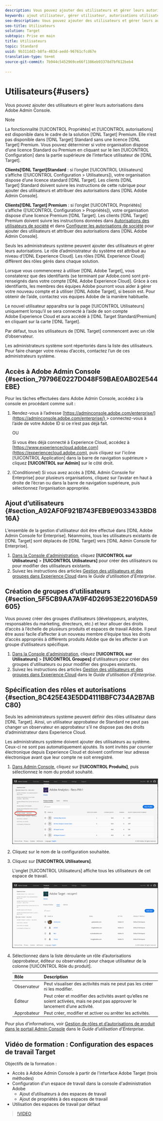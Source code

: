 ```yaml
---
description: Vous pouvez ajouter des utilisateurs et gérer leurs autorisations dans Adobe Admin Console.
keywords: ajout utilisateur, gérer utilisateur, autorisations utilisateur
seo-description: Vous pouvez ajouter des utilisateurs et gérer leurs autorisations dans Adobe Admin Console.
seo-title: Utilisateurs
solution: Target
subtopic: Prise en main
title: Utilisateurs
topic: Standard
uuid: 9b311dd3-b8fa-483d-aedd-96761cfcd67e
translation-type: tm+mt
source-git-commit: 7b944c5452969ce66f1386eb93378d7bf612beb4

---
```



# Utilisateurs{#users}

Vous pouvez ajouter des utilisateurs et gérer leurs autorisations dans Adobe Admin Console.

>[!NOTE]
>
>La fonctionnalité [!UICONTROL Propriétés] et [!UICONTROL autorisations] est disponible dans le cadre de la solution [!DNL Target] Premium. Elle n’est pas disponible dans [!DNL Target] Standard sans une licence [!DNL Target] Premium.
>Vous pouvez déterminer si votre organisation dispose d’une licence Standard ou Premium en cliquant sur le lien [!UICONTROL Configuration] dans la partie supérieure de l’interface utilisateur de [!DNL Target].
>
>**Clients[!DNL Target]Standard** : si l’onglet [!UICONTROL Utilisateurs] s’affiche ([!UICONTROL Configuration &gt; Utilisateurs]), votre organisation dispose d’une licence standard [!DNL Target]. Les clients [!DNL Target] Standard doivent suivre les instructions de cette rubrique pour ajouter des utilisateurs et attribuer des autorisations dans [!DNL Adobe Admin Console].
>
>**Clients[!DNL Target] Premium** : si l’onglet [!UICONTROL Propriétés] s’affiche ([!UICONTROL Configuration &gt; Propriétés]), votre organisation dispose d’une licence Premium [!DNL Target]. Les clients [!DNL Target] Premium doivent suivre les instructions données dans [Autorisations des utilisateurs de société](/help/administrating-target/c-user-management/property-channel/property-channel.md) et dans [Configurer les autorisations de société](/help/administrating-target/c-user-management/property-channel/properties-overview.md) pour ajouter des utilisateurs et attribuer des autorisations dans [!DNL Adobe Admin Console].

Seuls les administrateurs système peuvent ajouter des utilisateurs et gérer leurs autorisations. Le rôle d’administrateur du système est attribué au niveau d’[!DNL Experience Cloud]. Les rôles [!DNL Experience Cloud] diffèrent des rôles gérés dans chaque solution.

Lorsque vous commencerez à utiliser [!DNL Adobe Target], vous constaterez que des identifiants (se terminant par Adobe.com) sont pré-renseignés dans votre compte [!DNL Adobe Experience Cloud]. Grâce à ces identifiants, les membres des équipes Adobe pourront vous aider à gérer votre nouveau compte et à utiliser [!DNL Adobe Target], si besoin est. Pour obtenir de l’aide, contactez vos équipes Adobe de la manière habituelle.

Le nouvel utilisateur apparaîtra sur la page [!UICONTROL Utilisateurs] uniquement lorsqu’il se sera connecté à l’aide de son compte Adobe Experience Cloud et aura accédé à [!DNL Target Standard/Premium] en cliquant sur la carte [!DNL Target].

Par défaut, tous les utilisateurs de [!DNL Target] commencent avec un rôle d’observateur.

Les administrateurs système sont répertoriés dans la liste des utilisateurs. Pour faire changer votre niveau d’accès, contactez l’un de ces administrateurs système.

## Accès à Adobe Admin Console {#section_79796E0227D048F59BAE0AB02E544EBE}

Pour les tâches effectuées dans Adobe Admin Console, accédez à la console en procédant comme suit :

1. Rendez-vous à l’adresse [https://adminconsole.adobe.com/enterprise/](https://adminconsole.adobe.com/enterprise/) &gt; connectez-vous à l’aide de votre Adobe ID si ce n’est pas déjà fait.

   OU

   Si vous êtes déjà connecté à Experience Cloud, accédez à [https://www.experiencecloud.adobe.com](https://experiencecloud.adobe.com), puis cliquez sur l&#39;icône [!UICONTROL Application] dans la barre de navigation supérieure &gt; cliquez **[!UICONTROL sur Admin]** sur le côté droit.

1. (Conditionnel) Si vous avez accès à [!DNL Admin Console for Enterprise] pour plusieurs organisations, cliquez sur l’avatar en haut à droite de l’écran ou dans la barre de navigation supérieure, puis sélectionnez l’organisation appropriée.

## Ajout d’utilisateurs {#section_A92AF0F921B743FEB9E9033433BD816A}

L’ensemble de la gestion d&#39;utilisateur doit être effectué dans [!DNL Adobe Admin Console for Enterprise]. Néanmoins, tous les utilisateurs existants de [!DNL Target] sont déplacés de [!DNL Target] vers [!DNL Admin Console for Enterprise].

1. [Dans la Console d&#39;administration](../../../administrating-target/c-user-management/c-user-management/user-management.md#section_79796E0227D048F59BAE0AB02E544EBE), cliquez **[!UICONTROL sur Utilisateurs]** &gt; **[!UICONTROL Utilisateurs]** pour créer des utilisateurs ou pour modifier des utilisateurs existants.
1. Suivez les instructions des articles [Gestion des utilisateurs et des groupes dans Experience Cloud](https://helpx.adobe.com/enterprise/help/users.html) dans le *Guide d’utilisation d’Enterprise*.

## Création de groupes d’utilisateurs {#section_5F5CB9AA7A9F4D26953E22016DA59605}

Vous pouvez créer des groupes d’utilisateurs (développeurs, analystes, responsables du marketing, directeurs, etc.) et leur allouer des droits d’accès à l’échelle de plusieurs produits et espaces de travail Adobe. Il peut être aussi facile d’affecter à un nouveau membre d’équipe tous les droits d’accès appropriés à différents produits Adobe que de les affecter à un groupe d’utilisateurs spécifique.

1. [Dans la Console d&#39;administration](../../../administrating-target/c-user-management/c-user-management/user-management.md#section_79796E0227D048F59BAE0AB02E544EBE), cliquez **[!UICONTROL sur Utilisateurs]** &gt; **[!UICONTROL Groupes]** d&#39;utilisateurs pour créer des groupes d&#39;utilisateurs ou pour modifier des groupes existants.
1. Suivez les instructions des articles [Gestion des utilisateurs et des groupes dans Experience Cloud](https://helpx.adobe.com/enterprise/help/users.html) dans le *Guide d’utilisation d’Enterprise*.

## Spécification des rôles et autorisations {#section_8C425E43E5DD4111BBFC734A2B7ABC80}

Seuls les administrateurs système peuvent définir des rôles utilisateur dans [!DNL Target]. Ainsi, un utilisateur approbateur de Standard ne peut pas changer un observateur en approbateur s’il ne dispose pas des droits d’administrateur dans Experience Cloud.

Les administrateurs système doivent ajouter des utilisateurs au système. Ceux-ci ne sont pas automatiquement ajoutés. Ils sont invités par courrier électronique depuis Experience Cloud et doivent confirmer leur adresse électronique avant que leur compte ne soit enregistré.

1. [Dans Admin Console](../../../administrating-target/c-user-management/c-user-management/user-management.md#section_79796E0227D048F59BAE0AB02E544EBE), cliquez sur **[!UICONTROL Produits]**, puis sélectionnez le nom du produit souhaité.

   ![Onglet Produits](/help/administrating-target/c-user-management/c-user-management/assets/workspace-new.png)

1. Cliquez sur le nom de la configuration souhaitée.
1. Cliquez sur **[!UICONTROL Utilisateurs]**.

   L&#39;onglet [!UICONTROL Utilisateurs] affiche tous les utilisateurs de cet espace de travail.

   ![configuration des utilisateurs](/help/administrating-target/c-user-management/c-user-management/assets/configuration_users-new.png)

1. Sélectionnez dans la liste déroulante un rôle d’autorisations (approbateur, éditeur ou observateur) pour chaque utilisateur de la colonne [!UICONTROL Rôle du produit].

   | Rôle | Description |
   |--- |--- |
   | Observateur | Peut visualiser des activités mais ne peut pas les créer ni les modifier. |
   | Éditeur | Peut créer et modifier des activités avant qu’elles ne soient activées, mais ne peut pas approuver le lancement d’une activité. |
   | Approbateur | Peut créer, modifier et activer ou arrêter les activités. |

Pour plus d’informations, voir [Gestion de rôles et d’autorisations de produit dans le portail Admin Console](https://helpx.adobe.com/enterprise/help/manage-permissions-and-roles.html) dans le *Guide d’utilisation d’Enterprise*.

## Vidéo de formation : Configuration des espaces de travail Target

Objectifs de la formation :

* Accès à Adobe Admin Console à partir de l&#39;interface Adobe Target (trois méthodes)
* Configuration d&#39;un espace de travail dans la console d&#39;administration Adobe
   * Ajout d’utilisateurs à des espaces de travail
   * Ajout de propriétés à des espaces de travail
* Utilisation des espaces de travail par défaut

>[!VIDEO](https://video.tv.adobe.com/v/19463/)
